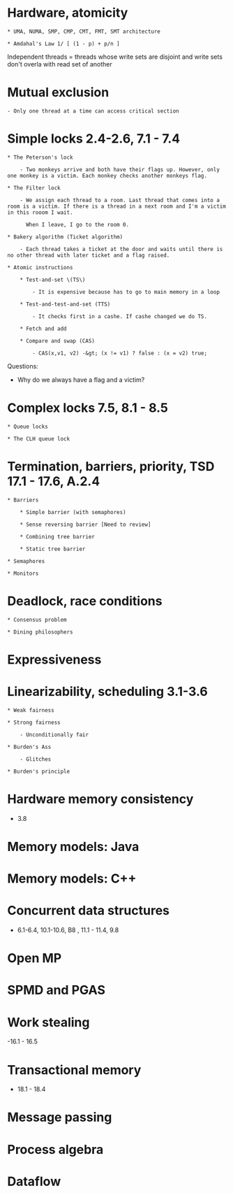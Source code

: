 # Hardware, atomicity

    * UMA, NUMA, SMP, CMP, CMT, FMT, SMT architecture

    * Amdahal's Law 1/ [ (1 - p) + p/n ]


Independent threads = threads whose write sets are disjoint and write sets don't overla with read set of another



# Mutual exclusion

    - Only one thread at a time can access critical section

    

# Simple locks 2.4-2.6, 7.1 - 7.4 

    * The Peterson's lock

        - Two monkeys arrive and both have their flags up. However, only one monkey is a victim. Each monkey checks another monkeys flag.

    * The Filter lock

        - We assign each thread to a room. Last thread that comes into a room is a victim. If there is a thread in a next room and I'm a victim in this rooom I wait.

          When I leave, I go to the room 0.

    * Bakery algorithm (Ticket algorithm)

        - Each thread takes a ticket at the door and waits until there is no other thread with later ticket and a flag raised.

    * Atomic instructions

        * Test-and-set \(TS\)

            - It is expensive because has to go to main memory in a loop

        * Test-and-test-and-set (TTS)

            - It checks first in a cashe. If cashe changed we do TS.

        * Fetch and add

        * Compare and swap (CAS)

            - CAS(x,v1, v2) -&gt; (x != v1) ? false : (x = v2) true; 

Questions:

- Why do we always have a flag and a victim?



# Complex locks 7.5, 8.1 - 8.5

    * Queue locks

    * The CLH queue lock



# Termination, barriers, priority, TSD 17.1 - 17.6, A.2.4


    * Barriers 

        * Simple barrier (with semaphores)

        * Sense reversing barrier [Need to review]

        * Combining tree barrier

        * Static tree barrier 

    * Semaphores

    * Monitors

# Deadlock, race conditions

    * Consensus problem

    * Dining philosophers



# Expressiveness



# Linearizability, scheduling 3.1-3.6

    * Weak fairness

    * Strong fairness

        - Unconditionally fair

    * Burden's Ass

        - Glitches

    * Burden's principle

  

# Hardware memory consistency 
- 3.8

# Memory models: Java

# Memory models: C++

# Concurrent data structures
- 6.1-6.4, 10.1-10.6, B8 , 11.1 - 11.4, 9.8
# Open MP

# SPMD and PGAS

# Work stealing
-16.1 - 16.5
# Transactional memory
- 18.1 - 18.4

# Message passing 

# Process algebra

# Dataflow
